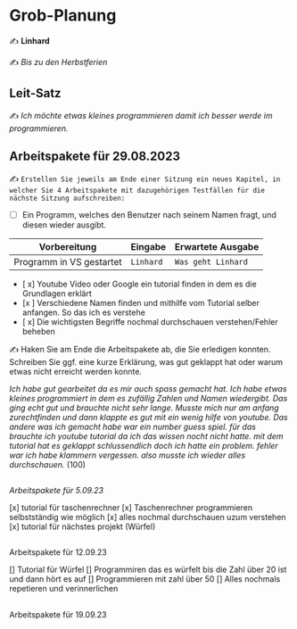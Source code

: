 # Grob-Planung

✍️ **Linhard**

✍️ *Bis zu den Herbstferien*

## Leit-Satz

✍️ _Ich möchte etwas kleines programmieren damit ich besser werde im programmieren._



## Arbeitspakete für 29.08.2023

✍️ `Erstellen Sie jeweils am Ende einer Sitzung ein neues Kapitel, in welcher Sie 4 Arbeitspakete mit dazugehörigen Testfällen für die nächste Sitzung aufschreiben:`

- [ ] Ein Programm, welches den Benutzer nach seinem Namen fragt, und diesen wieder ausgibt.

| Vorbereitung             | Eingabe   | Erwartete Ausgabe  |
| ------------------------ | --------- | ------------------ |
| Programm in VS gestartet | `Linhard` | `Was geht Linhard` |

- [ x] Youtube Video oder Google ein tutorial finden in dem es die Grundlagen erklärt
- [x ] Verschiedene Namen finden und mithilfe vom Tutorial selber anfangen. So das ich es verstehe
- [ x] Die wichtigsten Begriffe nochmal durchschauen verstehen/Fehler beheben

✍️  Haken Sie am Ende die Arbeitspakete ab, die Sie erledigen konnten. Schreiben Sie ggf. eine kurze Erklärung, was gut geklappt hat oder warum etwas nicht erreicht werden konnte.

_Ich habe gut gearbeitet da es mir auch spass gemacht hat. Ich habe etwas kleines programmiert in dem es zufällig Zahlen und Namen wiedergibt. Das ging echt gut und brauchte nicht sehr lange. Musste mich nur am anfang zurechtfinden und dann klappte es gut mit ein wenig hilfe von youtube. Das andere was ich gemacht habe war ein number guess spiel. für das brauchte ich youtube tutorial da ich das wissen nocht nicht hatte. mit dem tutorial hat es geklappt schlussendlich doch ich hatte ein problem. fehler war ich habe klammern vergessen. also musste ich wieder alles durchschauen._ (100)
##
*Arbeitspakete für 5.09.23* 

[x] tutorial für taschenrechner
[x] Taschenrechner programmieren selbstständig wie möglich
[x] alles nochmal durchschauen uzum verstehen
[x] tutorial für nächstes projekt (Würfel)


## 
Arbeitspakete für 12.09.23

[] Tutorial für Würfel
[] Programmiren das es würfelt bis die Zahl über 20 ist und dann hört es auf
[] Programmieren mit zahl über 50
[] Alles nochmals repetieren und verinnerlichen



##
Arbeitspakete für 19.09.23




